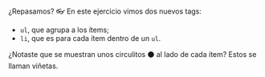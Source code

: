 ¿Repasamos? :eyeglasses: En este ejercicio vimos dos nuevos tags:

*  `ul`, que agrupa a los ítems;
*  `li`, que es para cada ítem dentro de un `ul`.

¿Notaste que se muestran unos circulitos :black_circle: al lado de cada ítem? Estos se llaman viñetas.